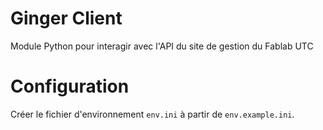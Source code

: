 # Ginger Client
Module Python pour interagir avec l'API du site de gestion du Fablab UTC


# Configuration
Créer le fichier d'environnement `env.ini` à partir de `env.example.ini`.